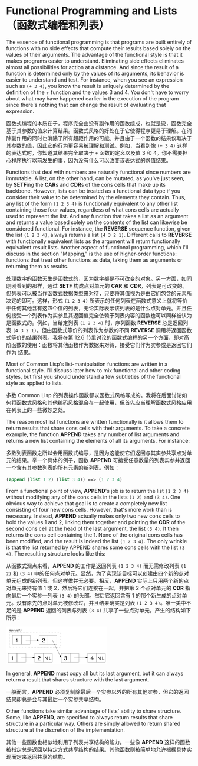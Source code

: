 # Functional Programming and Lists（函数式编程和列表）

The essence of functional programming is that programs are built
entirely of functions with no side effects that compute their results
based solely on the values of their arguments. The advantage of the
functional style is that it makes programs easier to
understand. Eliminating side effects eliminates almost all
possibilities for action at a distance. And since the result of a
function is determined only by the values of its arguments, its
behavior is easier to understand and test. For instance, when you see
an expression such as `(+ 3 4)`, you know the result is uniquely
determined by the definition of the + function and the values 3
and 4. You don't have to worry about what may have happened earlier in
the execution of the program since there's nothing that can change the
result of evaluating that expression.

函数式编程的本质在于，程序完全由没有副作用的函数组成，也就是说，函数完全基于其参数的值来计算结果。函数式风格的好处在于它使得程序更易于理解。在消除副作用的同时也消除了所有超距作用的可能。并且由于一个函数的结果仅取决于其参数的值，因此它的行为更容易被理解和测试。例如，当看到像
`(+ 3 4)`
这样的表达式时，你知道其结果完全取决于 `+`
函数的定义以及值 3 和
4。你不需要担心程序执行以前发生的事，因为没有什么可以改变该表达式的求值结果。

Functions that deal with numbers are naturally functional since
numbers are immutable. A list, on the other hand, can be mutated, as
you've just seen, by **SETF**ing the **CAR**s and **CDR**s of the cons cells that
make up its backbone. However, lists can be treated as a functional
data type if you consider their value to be determined by the elements
they contain. Thus, any list of the form `(1 2 3 4)` is functionally
equivalent to any other list containing those four values, regardless
of what cons cells are actually used to represent the list. And any
function that takes a list as an argument and returns a value based
solely on the contents of the list can likewise be considered
functional. For instance, the **REVERSE** sequence function, given the
list `(1 2 3 4)`, always returns a list `(4 3 2 1)`. Different calls to
**REVERSE** with functionally equivalent lists as the argument will return
functionally equivalent result lists. Another aspect of functional
programming, which I'll discuss in the section "Mapping," is the use
of higher-order functions: functions that treat other functions as
data, taking them as arguments or returning them as results.

处理数字的函数天生是函数式的，因为数字都是不可改变的对象。另一方面，如同刚刚看到的那样，通过
**SETF** 构成点对单元的 **CAR** 和
**CDR**，列表是可改变的。但列表可以被当作函数式数据类型来对待，只要将其值视为是由它们包含的元素所决定的即可。这样，形式
`(1 2 3 4)` 所表示的任何列表在函数式意义上就将等价于任何其他含有这四个值的列表，无论实际表示该列表的是什么点对单元。并且任何接受一个列表作为实参且其返回值完全依赖于列表内容的函数也可以同样被认为是函数式的。例如，当给定列表
`(1 2 3 4)` 时，序列函数 **REVERSE** 总是返回列表
`(4 3 2 1)`。但由函数式等价的列表作为参数的不同 **REVERSE**
调用将返回函数式等价的结果列表。我将在第 12.6
节里讨论的函数式编程的另一个方面，即对高阶函数的使用：函数将其他函数作为数据来对待，接受它们作为实参或是返回它们作为
结果。

Most of Common Lisp's list-manipulation functions are written in a
functional style. I'll discuss later how to mix functional and other
coding styles, but first you should understand a few subtleties of the
functional style as applied to lists.

多数 Common Lisp
的列表操作函数都以函数式风格写成的。我将在后面讨论如何将函数式风格和其他编码风格混合在一起使用，但首先应当理解函数式风格应用在列表上的一些微妙之处。

The reason most list functions are written functionally is it allows
them to return results that share cons cells with their arguments. To
take a concrete example, the function **APPEND** takes any number of list
arguments and returns a new list containing the elements of all its
arguments. For instance:

多数列表函数之所以会用函数式编写，是因为这能使它们返回与其实参共享点对单元的结果。举一个具体的例子，函数
**APPEND** 可接受任意数量的列表实参并返回一个含有其参数列表的所有元素的新列表。例如：

```lisp
(append (list 1 2) (list 3 4)) ==> (1 2 3 4)
```

From a functional point of view, **APPEND**'s job is to return the
list
`(1 2 3 4)` without modifying any of the cons cells in the lists
`(1 2)` and
`(3 4)`. One obvious way to achieve that goal is to create a completely
new list consisting of four new cons cells. However, that's more work
than is necessary. Instead, **APPEND** actually makes only two new cons
cells to hold the values 1 and 2, linking them together and pointing
the **CDR** of the second cons cell at the head of the last argument, the
list `(3 4)`. It then returns the cons cell containing the 1. None of
the original cons cells has been modified, and the result is indeed
the list `(1 2 3 4)`. The only wrinkle is that the list returned by
APPEND shares some cons cells with the list `(3 4)`. The resulting
structure looks like this:

从函数式观点来看，**APPEND** 的工作是返回列表 `(1 2 3 4)`
而无需修改列表 `(1 2)` 和 `(3 4)`
中的任何点对单元。显然，为了实现该目标可以创建由四个新的点对单元组成的新列表。但这样做并无必要。相反，**APPEND**
实际上只用两个新的点对单元来持有值 1 或
2，然后将它们连接在一起，并把第 2 个点对单元的 **CDR** 指向最后一个实参—列表
`(3 4)` 的头部。然后它返回含有 1
的那个新生成的点对单元。没有原先的点对单元被修改过，并且结果确实是列表
`(1 2 3 4)`。唯一美中不足的是 **APPEND**
返回的列表与列表 `(3 4)` 共享了一些点对单元。产生的结构如下所示：

![after append](after-append.png)

In general, **APPEND** must copy all but its last argument, but it can
always return a result that shares structure with the last argument.

一般而言，**APPEND**
必须复制除最后一个实参以外的所有其他实参，但它的返回结果却总是会与其最后一个实参共享结构。

Other functions take similar advantage of lists' ability to share
structure. Some, like **APPEND**, are specified to always return results
that share structure in a particular way. Others are simply allowed to
return shared structure at the discretion of the implementation.

其他一些函数也相似地利用了列表共享结构的能力。一些像 **APPEND**
这样的函数被指定总是返回以特定方式共享结构的结果。其他函数则被简单地允许根据具体实现而定来返回共享的结构。

